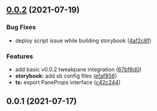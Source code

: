## [0.0.2](https://github.com/vinayakkulkarni/v-tweakpane/compare/v0.0.1...v0.0.2) (2021-07-19)


### Bug Fixes

* deploy script issue while building storybook ([4af2c8f](https://github.com/vinayakkulkarni/v-tweakpane/commit/4af2c8f917d2cdd3f5ad8b6eb0f8f4167925244f))


### Features

* add basic v0.0.2 tweakpane integration ([67bf8d0](https://github.com/vinayakkulkarni/v-tweakpane/commit/67bf8d0652e96c888e2264533bd8e1888625b9b2))
* **storybook:** add sb config files ([efaf856](https://github.com/vinayakkulkarni/v-tweakpane/commit/efaf856c727f5986540537a0067b9324f41fb396))
* **ts:** export PaneProps interface ([c42c244](https://github.com/vinayakkulkarni/v-tweakpane/commit/c42c244e6f6d8224a7548f342ec3cd828690d44f))



## 0.0.1 (2021-07-17)



